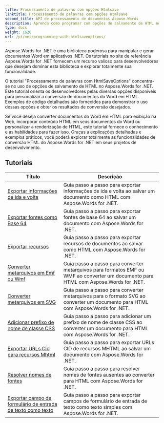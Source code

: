 ```yaml
---
title: Processamento de palavras com opções Htmlsave
linktitle: Processamento de palavras com opções Htmlsave
second_title: API de processamento de documentos Aspose.Words
description: Aprenda como programar com opções de salvamento de HTML no Aspose.Words for .NET. Converta facilmente documentos do Word em HTML, mantendo a formatação e o conteúdo.
type: docs
weight: 1620
url: /pt/net/programming-with-htmlsaveoptions/
---
```

Aspose.Words for .NET é uma biblioteca poderosa para manipular e gerar documentos Word em aplicativos .NET. Os tutoriais no site de referência Aspose.Words for .NET fornecem um recurso valioso para desenvolvedores que desejam dominar esta biblioteca e explorar totalmente sua funcionalidade.

O tutorial "Processamento de palavras com HtmlSaveOptions" concentra-se no uso de opções de salvamento de HTML no Aspose.Words for .NET. Este tutorial orienta os desenvolvedores pelas diversas opções disponíveis para personalizar a conversão de documentos do Word em HTML. Exemplos de código detalhados são fornecidos para demonstrar o uso dessas opções e obter os resultados de conversão desejados.

Se você deseja converter documentos do Word em HTML para exibição na Web, incorporar conteúdo HTML em seus documentos do Word ou personalizar a renderização de HTML, este tutorial fornece o conhecimento e as habilidades para fazer isso. Graças a explicações detalhadas e exemplos práticos, você poderá explorar totalmente as funcionalidades de conversão HTML do Aspose.Words for .NET em seus projetos de desenvolvimento.

 ## Tutoriais
| Título | Descrição |
| --- | --- |
| [Exportar informações de ida e volta](./export-roundtrip-information/) | Guia passo a passo para exportar informações de ida e volta ao salvar um documento como HTML com Aspose.Words for .NET. |
| [Exportar fontes como Base 64](./export-fonts-as-base-64/) | Guia passo a passo para exportar fontes de base 64 ao salvar um documento com Aspose.Words for .NET. |
| [Exportar recursos](./export-resources/) | Guia passo a passo para exportar recursos de documentos ao salvar como HTML com Aspose.Words for .NET. |
| [Converter metarquivos em Emf ou Wmf](./convert-metafiles-to-emf-or-wmf/) | Guia passo a passo para converter metarquivos para formatos EMF ou WMF ao converter um documento para HTML com Aspose.Words for .NET. |
| [Converter metarquivos em SVG](./convert-metafiles-to-svg/) | Guia passo a passo para converter metarquivos para o formato SVG ao converter um documento para HTML com Aspose.Words for .NET. |
| [Adicionar prefixo de nome de classe CSS](./add-css-class-name-prefix/) | Guia passo a passo para adicionar um prefixo de nome de classe CSS ao converter um documento para HTML com Aspose.Words for .NET. |
| [Exportar URLs Cid para recursos Mhtml](./export-cid-urls-for-mhtml-resources/) | Guia passo a passo para exportar URLs CID de recursos MHTML ao salvar um documento com Aspose.Words for .NET. |
| [Resolver nomes de fontes](./resolve-font-names/) | Guia passo a passo para resolver nomes de fontes ausentes ao converter para HTML com Aspose.Words for .NET. |
| [Exportar campo de formulário de entrada de texto como texto](./export-text-input-form-field-as-text/) | Guia passo a passo para exportar campos de formulário de entrada de texto como texto simples com Aspose.Words for .NET. |